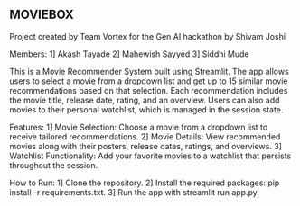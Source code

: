 MOVIEBOX
-------------------------------------------------------------------------------

Project created by Team Vortex for the Gen AI hackathon by Shivam Joshi 



Members: 
1] Akash Tayade
2] Mahewish Sayyed
3] Siddhi Mude

This is a Movie Recommender System built using Streamlit. The app allows users to select a movie from a dropdown list and get up to 15 similar movie recommendations based on that selection. Each recommendation includes the movie title, release date, rating, and an overview. Users can also add movies to their personal watchlist, which is managed in the session state.

Features:
1] Movie Selection: Choose a movie from a dropdown list to receive tailored recommendations.
2] Movie Details: View recommended movies along with their posters, release dates, ratings, and overviews.
3] Watchlist Functionality: Add your favorite movies to a watchlist that persists throughout the session.

How to Run:
1] Clone the repository.
2] Install the required packages: pip install -r requirements.txt.
3] Run the app with streamlit run app.py.
